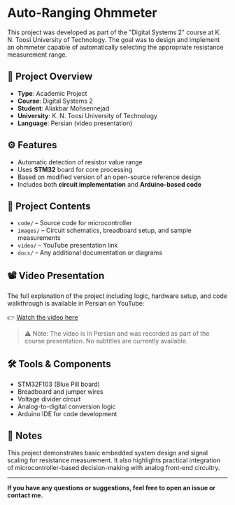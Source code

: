 # Auto-Ranging Ohmmeter

This project was developed as part of the "Digital Systems 2" course at K. N. Toosi University of Technology. The goal was to design and implement an ohmmeter capable of automatically selecting the appropriate resistance measurement range.

## 📌 Project Overview

- **Type**: Academic Project  
- **Course**: Digital Systems 2  
- **Student**: Aliakbar Mohsennejad  
- **University**: K. N. Toosi University of Technology  
- **Language**: Persian (video presentation)

## ⚙️ Features

- Automatic detection of resistor value range  
- Uses **STM32** board for core processing  
- Based on modified version of an open-source reference design  
- Includes both **circuit implementation** and **Arduino-based code**

## 🧾 Project Contents

- `code/` – Source code for microcontroller  
- `images/` – Circuit schematics, breadboard setup, and sample measurements  
- `video/` – YouTube presentation link  
- `docs/` – Any additional documentation or diagrams  

## 📽️ Video Presentation

The full explanation of the project including logic, hardware setup, and code walkthrough is available in Persian on YouTube:

👉 [Watch the video here](https://youtu.be/rKCyiMRLrpU)

> ⚠️ Note: The video is in Persian and was recorded as part of the course presentation. No subtitles are currently available.

## 🛠️ Tools & Components

- STM32F103 (Blue Pill board)  
- Breadboard and jumper wires  
- Voltage divider circuit  
- Analog-to-digital conversion logic  
- Arduino IDE for code development

## 🧠 Notes

This project demonstrates basic embedded system design and signal scaling for resistance measurement. It also highlights practical integration of microcontroller-based decision-making with analog front-end circuitry.

---

**If you have any questions or suggestions, feel free to open an issue or contact me.**
